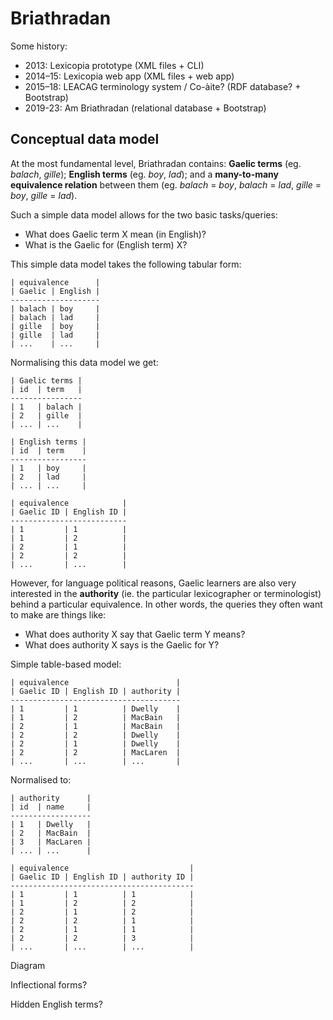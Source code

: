 # Briathradan

Some history:
- 2013: Lexicopia prototype (XML files + CLI)
- 2014–15: Lexicopia web app (XML files + web app)
- 2015–18: LEACAG terminology system / Co-àite? (RDF database? + Bootstrap)
- 2019-23: Am Briathradan (relational database + Bootstrap)

## Conceptual data model

At the most fundamental level, Briathradan contains: **Gaelic terms** (eg. *balach*, *gille*); **English terms** (eg. *boy*, *lad*); and a **many-to-many equivalence relation** between them (eg. *balach* = *boy*, *balach* = *lad*, *gille* = *boy*, *gille* = *lad*).

Such a simple data model allows for the two basic tasks/queries:
- What does Gaelic term X mean (in English)?
- What is the Gaelic for (English term) X?

This simple data model takes the following tabular form:

```
| equivalence      |
| Gaelic | English |
--------------------
| balach | boy     |
| balach | lad     |
| gille  | boy     |
| gille  | lad     |
| ...    | ...     | 
```
Normalising this data model we get:

```
| Gaelic terms |
| id  | term   |
----------------
| 1   | balach |
| 2   | gille  |
| ... | ...    |

| English terms |
| id  | term    |
-----------------
| 1   | boy     |
| 2   | lad     |
| ... | ...     |

| equivalence            |
| Gaelic ID | English ID |
--------------------------
| 1         | 1          |
| 1         | 2          |
| 2         | 1          |
| 2         | 2          |
| ...       | ...        |
```

However, for language political reasons, Gaelic learners are also very interested in the **authority** (ie. the particular lexicographer or terminologist) behind a particular equivalence. In other words, the queries they often want to make are things like:
- What does authority X say that Gaelic term Y means?
- What does authority X says is the Gaelic for Y?

Simple table-based model:
```
| equivalence                        |
| Gaelic ID | English ID | authority |
--------------------------------------
| 1         | 1          | Dwelly    |
| 1         | 2          | MacBain   |
| 2         | 1          | MacBain   |
| 2         | 2          | Dwelly    |
| 2         | 1          | Dwelly    |
| 2         | 2          | MacLaren  |
| ...       | ...        | ...       |
```

Normalised to:
```
| authority      |
| id  | name     |
------------------
| 1   | Dwelly   |
| 2   | MacBain  |
| 3   | MacLaren |
| ... | ...      |  

| equivalence                           |
| Gaelic ID | English ID | authority ID |
-----------------------------------------
| 1         | 1          | 1            |
| 1         | 2          | 2            |
| 2         | 1          | 2            |
| 2         | 2          | 1            |
| 2         | 1          | 1            |
| 2         | 2          | 3            |
| ...       | ...        | ...          |
```

Diagram

Inflectional forms?

Hidden English terms?



